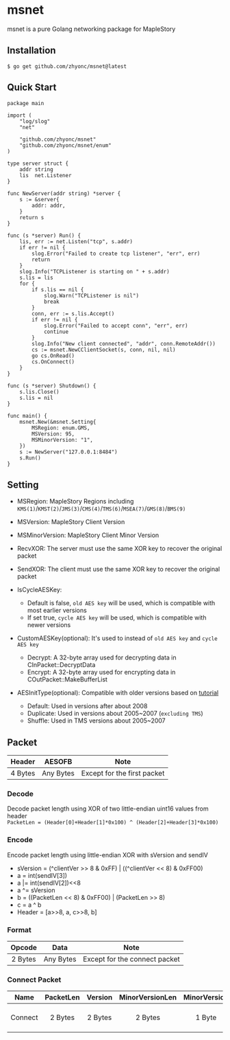 # msnet
msnet is a pure Golang networking package for MapleStory

## Installation
 `$ go get github.com/zhyonc/msnet@latest`

## Quick Start
```golang
package main

import (
	"log/slog"
	"net"

	"github.com/zhyonc/msnet"
	"github.com/zhyonc/msnet/enum"
)

type server struct {
	addr string
	lis  net.Listener
}

func NewServer(addr string) *server {
	s := &server{
		addr: addr,
	}
	return s
}

func (s *server) Run() {
	lis, err := net.Listen("tcp", s.addr)
	if err != nil {
		slog.Error("Failed to create tcp listener", "err", err)
		return
	}
	slog.Info("TCPListener is starting on " + s.addr)
	s.lis = lis
	for {
		if s.lis == nil {
			slog.Warn("TCPListener is nil")
			break
		}
		conn, err := s.lis.Accept()
		if err != nil {
			slog.Error("Failed to accept conn", "err", err)
			continue
		}
		slog.Info("New client connected", "addr", conn.RemoteAddr())
		cs := msnet.NewCClientSocket(s, conn, nil, nil)
		go cs.OnRead()
		cs.OnConnect()
	}
}

func (s *server) Shutdown() {
	s.lis.Close()
	s.lis = nil
}

func main() {
	msnet.New(&msnet.Setting{
		MSRegion: enum.GMS,
		MSVersion: 95,
		MSMinorVersion: "1",
	})
	s := NewServer("127.0.0.1:8484")
	s.Run()
}

```
## Setting
- MSRegion: MapleStory Regions including `KMS(1)`/`KMST(2)`/`JMS(3)`/`CMS(4)`/`TMS(6)`/`MSEA(7)`/`GMS(8)`/`BMS(9)`
- MSVersion: MapleStory Client Version
- MSMinorVersion: MapleStory Client Minor Version
- RecvXOR: The server must use the same XOR key to recover the original packet
- SendXOR: The client must use the same XOR key to recover the original packet

- IsCycleAESKey: 
	- Default is false, `old AES key` will be used, which is compatible with most earlier versions
	- If set true, `cycle AES key` will be used, which is compatible with newer versions

- CustomAESKey(optional): It's used to instead of `old AES key` and `cycle AES key`
	- Decrypt: A 32-byte array used for decrypting data in CInPacket::DecryptData
	- Encrypt: A 32-byte array used for encrypting data in COutPacket::MakeBufferList

- AESInitType(optional): Compatible with older versions based on [tutorial](https://forum.ragezone.com/threads/maple-aes-encrypt-impl-before-about-2008-client-with-explain-ida-pseudocode.1230984/)
	- Default: Used in versions after about 2008
	- Duplicate: Used in versions about 2005~2007 (`excluding TMS`)
	- Shuffle: Used in TMS versions about 2005~2007
## Packet
|Header|AESOFB|Note|
|:---:|:---:|:---:|
|4 Bytes|Any Bytes|Except for the first packet|
### Decode
Decode packet length using XOR of two little-endian uint16 values from header  
`PacketLen = (Header[0]+Header[1]*0x100) ^ (Header[2]+Header[3]*0x100)`
### Encode
Encode packet length using little-endian XOR with sVersion and sendIV
- sVersion = (^clientVer >> 8 & 0xFF) | ((^clientVer << 8) & 0xFF00)
- a = int(sendIV[3])
- a |= int(sendIV[2])<<8
- a ^= sVersion
- b = ((PacketLen << 8) & 0xFF00) | (PacketLen >> 8)
- c = a ^ b
- Header = [a>>8, a, c>>8, b]
### Format
|Opcode|Data|Note|
|:---:|:---:|:---:|
|2 Bytes|Any Bytes|Except for the connect packet|
### Connect Packet
|Name|PacketLen|Version|MinorVersionLen|MinorVersion|RecvIV|SendIV|Region|Note|
|:---:|:---:|:---:|:---:|:---:|:---:|:---:|:---:|:---:|
|Connect|2 Bytes|2 Bytes|2 Bytes|1 Byte|4 Bytes|4 Bytes|1 Bytes|The connect packet|